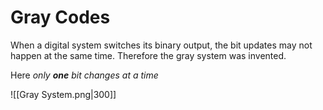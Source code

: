 # Gray Codes
When a digital system switches its binary output, the bit updates may not happen at the same time. Therefore the gray system was invented.

Here *only **one** bit changes at a time*


![[Gray System.png|300]]